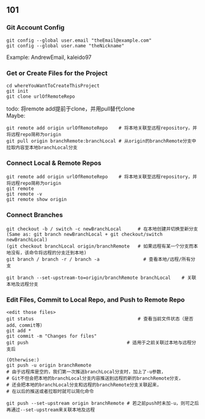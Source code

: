 ## 101

### Git Account Config
```
git config --global user.email "theEmail@example.com"
git config --global user.name "theNickname"
```
Example: AndrewEmail, kaleido97

### Get or Create Files for the Project
```
cd whereYouWantToCreateThisProject
git init
git clone urlOfRemoteRepo
```

todo: 将remote add提前于clone，并用pull替代clone <br/>
Maybe:
``` 
git remote add origin urlOfRemoteRepo    # 将本地关联至远程repository，并将远程repo简称为origin
git pull origin branchRemote:branchLocal # 从origin的branchRemote分支中拉取内容至本地branchLocal分支
```

### Connect Local & Remote Repos
```
git remote add origin urlOfRemoteRepo    # 将本地关联至远程repository，并将远程repo简称为origin
git remote 
git remote -v
git remote show origin
```

### Connect Branches
```
git checkout -b / switch -c newBranchLocal      # 在本地创建并切换至新分支
(Same as: git branch newBranchLocal + git checkout/switch newBranchLocal)
(git checkout branchLocal origin/branchRemote   # 如果远程有某一个分支而本地没有，该命令将远程的分支迁到本地)
git branch / branch -r / branch -a		          # 查看本地/远程/所有分支

git branch --set-upstream-to=origin/branchRemote branchLocal	# 关联本地及远程分支
```

### Edit Files, Commit to Local Repo, and Push to Remote Repo 
```
<edit those files>
git status			                            # 查看当前文件状态（是否add、commit等）
git add *
git commit -m "Changes for files"
git push                                    # 适用于之前关联过本地与远程分支后

(Otherwise:)
git push -u origin branchRemote
# 由于远程库是空的，我们第一次推送branchLocal分支时，加上了-u参数，
# Git不但会把本地的branchLocal分支内容推送到远程的新的branchRemote分支，
# 还会把本地的branchLocal分支和远程的branchRemote分支关联起来，
# 在以后的推送或者拉取时就可以简化命令

git push --set-upstream origin branchRemote # 若之前push时未加-u，则可之后再通过--set-upstream来关联本地及远程
```
